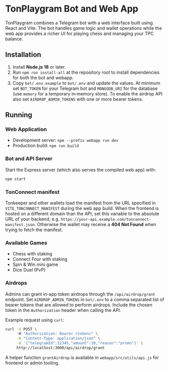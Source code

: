# TonPlaygram Bot and Web App

TonPlaygram combines a Telegram bot with a web interface built using React and Vite. The bot handles game logic and wallet operations while the web app provides a richer UI for playing chess and managing your TPC balance.

## Installation

1. Install **Node.js 18** or later.
2. Run `npm run install-all` at the repository root to install dependencies for both the bot and webapp.
3. Copy `bot/.env.example` to `bot/.env` and update the values. At minimum set `BOT_TOKEN` for your Telegram bot and `MONGODB_URI` for the database (use `memory` for a temporary in‑memory store). To enable the airdrop API also set `AIRDROP_ADMIN_TOKENS` with one or more bearer tokens.

## Running

### Web Application

- Development server: `npm --prefix webapp run dev`
- Production build: `npm run build`

### Bot and API Server

Start the Express server (which also serves the compiled web app) with:

```bash
npm start
```

### TonConnect manifest

Tonkeeper and other wallets load the manifest from the URL specified in
`VITE_TONCONNECT_MANIFEST` during the web app build. When the frontend is
hosted on a different domain than the API, set this variable to the absolute
URL of your backend, e.g. `https://your-api.example.com/tonconnect-manifest.json`.
Otherwise the wallet may receive a **404 Not Found** when trying to fetch the
manifest.

### Available Games

- Chess with staking
- Connect Four with staking
- Spin & Win mini game
- Dice Duel (PvP)

### Airdrops

Admins can grant in-app token airdrops through the `/api/airdrop/grant` endpoint.
Set `AIRDROP_ADMIN_TOKENS` in `bot/.env` to a comma separated list of bearer
tokens that are allowed to perform airdrops. Include the chosen token in the
`Authorization` header when calling the API.

Example request using `curl`:

```bash
curl -X POST \ 
     -H "Authorization: Bearer <token>" \
     -H "Content-Type: application/json" \
     -d '{"telegramId":12345,"amount":10,"reason":"promo"}' \
     http://localhost:3000/api/airdrop/grant
```

A helper function `grantAirdrop` is available in `webapp/src/utils/api.js` for
frontend or admin tooling.
